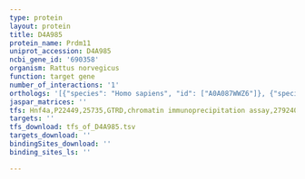 ```yaml
---
type: protein
layout: protein
title: D4A985
protein_name: Prdm11
uniprot_accession: D4A985
ncbi_gene_id: '690358'
organism: Rattus norvegicus
function: target gene
number_of_interactions: '1'
orthologs: '[{"species": "Homo sapiens", "id": ["A0A087WWZ6"]}, {"species": "Danio rerio", "id": ["F1R557"]}, {"species": "Mus musculus", "id": ["A0A5F8MPE3"]}]'
jaspar_matrices: ''
tfs: Hnf4a,P22449,25735,GTRD,chromatin immunoprecipitation assay,27924024%5Buid%5D,No
targets: ''
tfs_download: tfs_of_D4A985.tsv
targets_download: ''
bindingSites_download: ''
binding_sites_ls: ''

---
```

